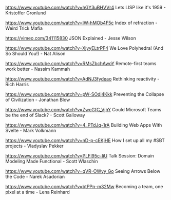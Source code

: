 
https://www.youtube.com/watch?v=hGY3uBHVVr4 Lets LISP like it's 1959 - Kristoffer Gronlund

https://www.youtube.com/watch?v=IW-hMOb4F5c Index of refraction - Weird Trick Mafia

https://vimeo.com/341115830 JSON Explained - Jesse Wilson 

https://www.youtube.com/watch?v=XjvyELtrPF4  We Love Polyhedra! (And So Should You!) - Nat Alison

https://www.youtube.com/watch?v=RMsZbchAwoY Remote-first teams work better - Nassim Kammah

https://www.youtube.com/watch?v=AdNJ3fydeao Rethinking reactivity - Rich Harris

https://www.youtube.com/watch?v=pW-SOdj4Kkk Preventing the Collapse of Civilization - Jonathan Blow

https://www.youtube.com/watch?v=ZwcGfC_VjhY Could Microsoft Teams be the end of Slack? - Scott Galloway

https://www.youtube.com/watch?v=4_PTdJq-1rA Building Web Apps With Svelte - Mark Volkmann

https://www.youtube.com/watch?v=nD-p-cEKjHE How I set up all my #SBT projects - Vladyslav Pekker

https://www.youtube.com/watch?v=PLFl95c-IiU Talk Session: Domain Modeling Made Functional - Scott Wlaschin 

https://www.youtube.com/watch?v=qVR-OWvy_Go Seeing Arrows Below the Code - Narek Asadorian

https://www.youtube.com/watch?v=btPPn-m32Mw Becoming a team, one pixel at a time - Lena Reinhard
